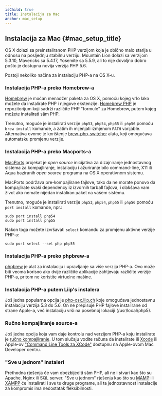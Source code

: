 ```yaml
---
isChild: true
title: Instalacija za Mac
anchor: mac_setup
---
```


## Instalacija za Mac {#mac_setup_title}

OS X dolazi sa preinstaliranom PHP verzijom koja je obično malo starija u odnosu na posljednju stabilnu verziju.
Mountain Lion dolazi sa verzijom 5.3.10, Mavericks sa 5.4.17, Yosemite sa 5.5.9, ali to nije dovoljno dobro
pošto je dostupna novija verzija PHP 5.6.

Postoji nekoliko načina za instalaciju PHP-a na OS X-u.

### Instalacija PHP-a preko Homebrew-a

[Homebrew] je moćan menadžer paketa za OS X, pomoću kojeg vrlo lako možete da instalirate PHP i njegove ekstenzije.
[Homebrew PHP] je repozitorijum koji sadrži različite PHP "formule" za Homebrew, putem kojeg možete instalirati sâm PHP.

Trenutno, moguće je instalirati verzije `php53`, `php54`, `php55` ili `php56` pomoću `brew install` komande, a zatim ih mijenjati
izmjenom `PATH` varijable. Alternativa ovome je korištenje [brew-php-switcher][brew-php-switcher] alata, koji omogućava automatsku promjenu verzije.

### Instalacija PHP-a preko Macports-a

[MacPorts] projekat je _open source_ inicijativa za dizajniranje jednostavnog sistema za kompajliranje, instalaciju i ažuriranje
bilo command-line, X11 ili Aqua baziranih _open source_ programa na OS X operativnom sistemu.

MacPorts podržava pre-kompajlirane fajlove, tako da ne morate ponovo da kompajlirate svaki dependency
iz izvornih tarball fajlova, i olakšava vam život ako nemate nijedan instaliran paket na vašem sistemu.

Trenutno, moguće je instalirati verzije `php53`, `php54`, `php55` ili `php56` pomoću `port install` komande, npr.:

    sudo port install php54
    sudo port install php55

Nakon toga možete izvršavati `select` komandu za promjenu aktivne verzije PHP-a:

    sudo port select --set php php55

### Instalacija PHP-a preko phpbrew-a

[phpbrew] je alat za instalaciju i upravljanje sa više verzija PHP-a. Ovo može biti veoma korisno ako
dvije različite aplikacije zahtjevaju različite verzije PHP-a, pritom ne koristite virtuelne mašine.

### Instalacija PHP-a putem Liip's instalera

Još jedna popularna opcija je [php-osx.liip.ch] koje omogućava jednostavnu instalaciju verzija 5.3 do 5.6.
On ne prepisuje PHP fajlove instalirane od strane Apple-a, već instalaciju vrši na posebnoj lokaciji (/usr/local/php5).

### Ručno kompajliranje source-a

Još jedna opcija koja vam daje kontrolu nad verzijom PHP-a koju instalirate je [ručno kompajliranje][mac-compile].
U tom slučaju vodite računa da instalirate ili [Xcode][xcode-gcc-substitution] ili Apple-ov ["Command Line Tools za XCode"]
dostupnu na Apple-ovom Mac Developer centru.

### "Sve u jednom" instaleri

Prethodna rješenja će vam obezbijediti sâm PHP, ali ne i stvari kao što su Apache, Nginx ili SQL server.
"Sve u jednom" rješenja kao što su [MAMP][mamp-downloads] ili [XAMPP][xampp] će instalirati i sve te
druge programe, ali ta jednostavnost instalacije za kompromis ima nedostatak fleksibilnosti.


[Homebrew]: http://brew.sh/
[Homebrew PHP]: https://github.com/Homebrew/homebrew-php#installation
[MacPorts]: https://www.macports.org/install.php
[phpbrew]: https://github.com/phpbrew/phpbrew
[php-osx.liip.ch]: http://php-osx.liip.ch/
[mac-compile]: http://php.net/install.macosx.compile
[xcode-gcc-substitution]: https://github.com/kennethreitz/osx-gcc-installer
["Command Line Tools za XCode"]: https://developer.apple.com/downloads
[mamp-downloads]: http://www.mamp.info/en/downloads/
[xampp]: http://www.apachefriends.org/en/xampp.html
[brew-php-switcher]: https://github.com/philcook/brew-php-switcher
